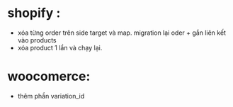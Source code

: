 # shopify :
  + xóa từng order trên side target và map. migration lại oder + gắn liên kết vào products
  + xóa product 1 lần và chạy lại.

# woocomerce: 
  + thêm phần variation_id 
